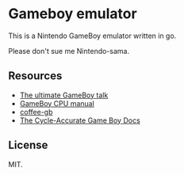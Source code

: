 # Gameboy emulator

This is a Nintendo GameBoy emulator written in go.

Please don't sue me Nintendo-sama.

## Resources

- [The ultimate GameBoy talk](https://www.youtube.com/watch?v=HyzD8pNlpwI)
- [GameBoy CPU manual](http://marc.rawer.de/Gameboy/Docs/GBCPUman.pdf)
- [coffee-gb](https://github.com/trekawek/coffee-gb)
- [The Cycle-Accurate Game Boy Docs](https://github.com/AntonioND/giibiiadvance/tree/master/docs)

## License

MIT.
